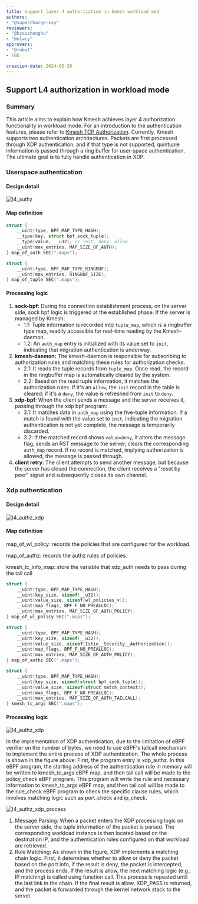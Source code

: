 ```yaml
---
title: support layer 4 authorization in kmesh workload mod 
authors:
- "@supercharge-xsy"
reviewers:
- "@hzxuzhonghu"
- "@nlwcy"
approvers:
- "@robot"
- TBD

creation-date: 2024-05-28
---
```

## Support L4 authorization in workload mode

### Summary

This article aims to explain how Kmesh achieves layer 4 authorization functionality in workload mode. For an introduction to the authentication features, please refer to:[Kmesh TCP Authorization](https://kmesh.net/en/docs/userguide/tcp_authorization/). Currently, Kmesh supports two authentication architectures. Packets are first processed through XDP authentication, and if that type is not supported, quintuple information is passed through a ring buffer for user-space authentication. The ultimate goal is to fully handle authentication in XDP.

### Userspace authentication

#### Design detail

![l4_authz](pics/kmesh_l4_authorization.svg#pic_center)

#### Map definition

```.c
struct {
    __uint(type, BPF_MAP_TYPE_HASH);
    __type(key, struct bpf_sock_tuple);
    __type(value, __u32); // init, deny, allow
    __uint(max_entries, MAP_SIZE_OF_AUTH);
} map_of_auth SEC(".maps");

struct {
    __uint(type, BPF_MAP_TYPE_RINGBUF);
    __uint(max_entries, RINGBUF_SIZE);
} map_of_tuple SEC(".maps");


```

#### Processing logic

1. **sock-bpf:** During the connection establishment process, on the server side, sock bpf logic is triggered at the established phase. If the server is managed by Kmesh:
   - 1.1: Tuple information is recorded into `tuple_map`, which is a ringbuffer type map, readily accessible for real-time reading by the Kmesh-daemon.
   - 1.2: An `auth_map` entry is initialized with its value set to `init`, indicating that migration authentication is underway.
2. **kmesh-daemon:** The kmesh-daemon is responsible for subscribing to authorization rules and matching these rules for authorization checks.
   - 2.1: It reads the tuple records from `tuple_map`. Once read, the record in the ringbuffer map is automatically cleared by the system.
   - 2.2: Based on the read tuple information, it matches the authorization rules. If it's an `allow`, the `init` record in the table is cleared; if it's a `deny`, the value is refreshed from `init` to `deny`.
3. **xdp-bpf**: When the client sends a message and the server receives it, passing through the xdp bpf program:
   - 3.1: It matches data in `auth_map` using the five-tuple information. If a match is found with the value set to `init`, indicating the migration authentication is not yet complete, the message is temporarily discarded.
   - 3.2: If the matched record shows `value=deny`, it alters the message flag, sends an RST message to the server, clears the corresponding `auth_map` record. If no record is matched, implying authorization is allowed, the message is passed through.
4. **client retry**: The client attempts to send another message, but because the server has closed the connection, the client receives a "reset by peer" signal and subsequently closes its own channel.

### Xdp authentication

#### Design detail

![l4_authz_xdp](pics/kmesh_l4_authorization_xdp.svg#pic_center)

#### Map definition

map_of_wl_policy: records the policies that are configured for the workload.

map_of_authz: records the authz rules of policies.

kmesh_tc_info_map: store the variable that xdp_auth needs to pass during the tail call
```.c
struct {
    __uint(type, BPF_MAP_TYPE_HASH);
    __uint(key_size, sizeof(__u32));
    __uint(value_size, sizeof(wl_policies_v));
    __uint(map_flags, BPF_F_NO_PREALLOC);
    __uint(max_entries, MAP_SIZE_OF_AUTH_POLICY);
} map_of_wl_policy SEC(".maps");

struct {
    __uint(type, BPF_MAP_TYPE_HASH);
    __uint(key_size, sizeof(__u32));
    __uint(value_size, sizeof(Istio__Security__Authorization));
    __uint(map_flags, BPF_F_NO_PREALLOC);
    __uint(max_entries, MAP_SIZE_OF_AUTH_POLICY);
} map_of_authz SEC(".maps");

struct {
    __uint(type, BPF_MAP_TYPE_HASH);
    __uint(key_size, sizeof(struct bpf_sock_tuple));
    __uint(value_size, sizeof(struct match_context));
    __uint(map_flags, BPF_F_NO_PREALLOC);
    __uint(max_entries, MAP_SIZE_OF_AUTH_TAILCALL);
} kmesh_tc_args SEC(".maps");
```

#### Processing logic

![l4_authz_xdp](pics/kmesh_xdp_authz.jpg#pic_center)

In the implementation of XDP authentication, due to the limitation of eBPF verifier on the number of bytes, we need to use eBPF's tailcall mechanism to implement the entire process of XDP authentication. The whole process is shown in the figure above:
First, the program entry is xdp_authz. In this eBPF program, the starting address of the authentication rule in memory will be written to kmesh_tc_args eBPF map, and then tail call will be made to the policy_check eBPF program. This program will write the rule and necessary information to kmesh_tc_args eBPF map, and then tail call will be made to the rule_check eBPF program to check the specific clause rules, which involves matching logic such as port_check and ip_check.

![l4_authz_xdp_process](pics/kmesh_l4_authorization_match_chain.svg#pic_center)

1. Message Parsing: When a packet enters the XDP processing logic on the server side, the tuple information of the packet is parsed. The corresponding workload instance is then located based on the destination IP, and the authentication rules configured on that workload are retrieved.
2. Rule Matching: As shown in the figure, XDP implements a matching chain logic. First, it determines whether to allow or deny the packet based on the port info, if the result is deny, the packet is intercepted, and the process ends. If the result is allow, the next matching logic (e.g., IP matching) is called using function call. This process is repeated until the last link in the chain. If the final result is allow, XDP\_PASS is returned, and the packet is forwarded through the kernel network stack to the server.
